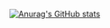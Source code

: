 [![Anurag's GitHub stats](https://github-readme-stats.vercel.app/api?username=tonylucid)](https://github.com/anuraghazra/github-readme-stats)
